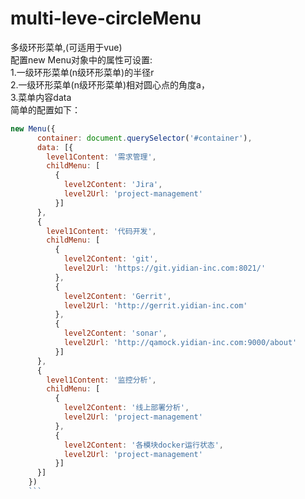 # multi-leve-circleMenu
多级环形菜单,(可适用于vue)                   
配置new Menu对象中的属性可设置:                                                                                                   
1.一级环形菜单(n级环形菜单)的半径r                                                                                                 
2.一级环形菜单(n级环形菜单)相对圆心点的角度a，                                                                                       
3.菜单内容data                                                                                                                   
简单的配置如下： 
```js
new Menu({                                                                                                                     
      container: document.querySelector('#container'),                                                    
      data: [{ 
        level1Content: '需求管理',
        childMenu: [
          {
            level2Content: 'Jira',
            level2Url: 'project-management'
          }]
      },
      {
        level1Content: '代码开发',
        childMenu: [
          {
            level2Content: 'git',
            level2Url: 'https://git.yidian-inc.com:8021/'
          },
          {
            level2Content: 'Gerrit',
            level2Url: 'http://gerrit.yidian-inc.com'
          },
          {
            level2Content: 'sonar',
            level2Url: 'http://qamock.yidian-inc.com:9000/about'
          }]
      },
      {
        level1Content: '监控分析',
        childMenu: [
          {
            level2Content: '线上部署分析',
            level2Url: 'project-management'
          },
          {
            level2Content: '各模块docker运行状态',
            level2Url: 'project-management'
          }]
      }]
    })
    ```
